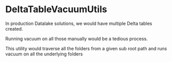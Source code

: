 # DeltaTableVacuumUtils
In production Datalake solutions, we would have multiple Delta tables created. 

Running vacuum on all those manually would be a tedious process. 

This utility would traverse all the folders from a given sub root path and runs vacuum on all the underlying folders
